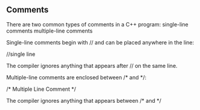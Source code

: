 ## Comments
There are two common types of comments in a C++ program:
  single-line comments
  multiple-line comments

Single-line comments begin with // and can be placed anywhere in the line:

  //single line

The compiler ignores anything that appears after // on the same line.

Multiple-line comments are enclosed between /* and */:

  /*
  Multiple
  Line
  Comment
  */

The compiler ignores anything that appears between /* and */
